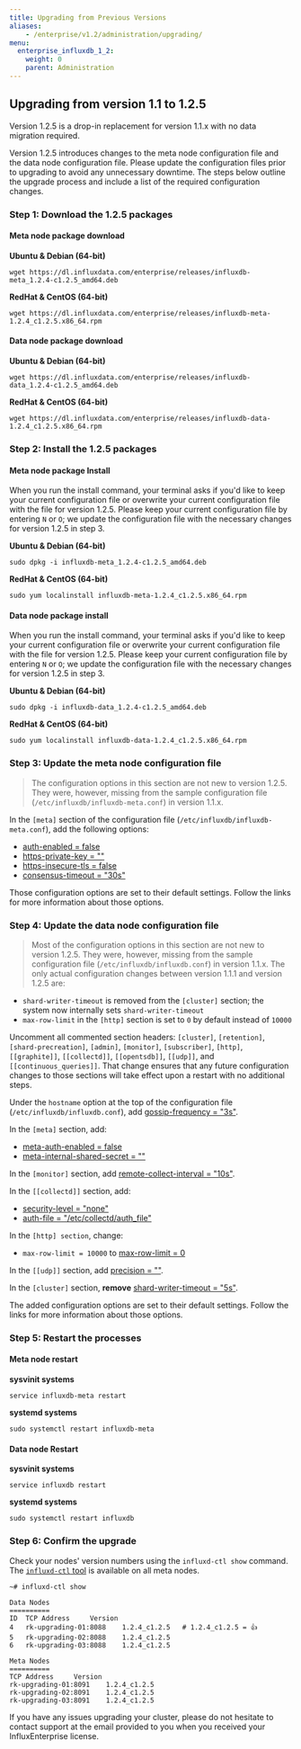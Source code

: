 ```yaml
---
title: Upgrading from Previous Versions
aliases:
    - /enterprise/v1.2/administration/upgrading/
menu:
  enterprise_influxdb_1_2:
    weight: 0
    parent: Administration
---
```


## Upgrading from version 1.1 to 1.2.5

Version 1.2.5 is a drop-in replacement for version 1.1.x with no data migration required.

Version 1.2.5 introduces changes to the meta node configuration file and the data node configuration file.
Please update the configuration files prior to upgrading to avoid any unnecessary downtime.
The steps below outline the upgrade process and include a list of the required configuration changes.

### Step 1: Download the 1.2.5 packages

#### Meta node package download
**Ubuntu & Debian (64-bit)**
```
wget https://dl.influxdata.com/enterprise/releases/influxdb-meta_1.2.4-c1.2.5_amd64.deb
```

**RedHat & CentOS (64-bit)**
```
wget https://dl.influxdata.com/enterprise/releases/influxdb-meta-1.2.4_c1.2.5.x86_64.rpm
```

#### Data node package download
**Ubuntu & Debian (64-bit)**
```
wget https://dl.influxdata.com/enterprise/releases/influxdb-data_1.2.4-c1.2.5_amd64.deb
```

**RedHat & CentOS (64-bit)**
```
wget https://dl.influxdata.com/enterprise/releases/influxdb-data-1.2.4_c1.2.5.x86_64.rpm
```

### Step 2: Install the 1.2.5 packages

#### Meta node package Install

When you run the install command, your terminal asks if you'd like to keep your current configuration file or overwrite your current configuration file with the file for version 1.2.5.
Please keep your current configuration file by entering `N` or `O`;
we update the configuration file with the necessary changes for version 1.2.5 in step 3.

**Ubuntu & Debian (64-bit)**
```
sudo dpkg -i influxdb-meta_1.2.4-c1.2.5_amd64.deb
```

**RedHat & CentOS (64-bit)**
```
sudo yum localinstall influxdb-meta-1.2.4_c1.2.5.x86_64.rpm
```

#### Data node package install

When you run the install command, your terminal asks if you'd like to keep your current configuration file or overwrite your current configuration file with the file for version 1.2.5.
Please keep your current configuration file by entering `N` or `O`;
we update the configuration file with the necessary changes for version 1.2.5 in step 3.

**Ubuntu & Debian (64-bit)**
```
sudo dpkg -i influxdb-data_1.2.4-c1.2.5_amd64.deb
```

**RedHat & CentOS (64-bit)**
```
sudo yum localinstall influxdb-data-1.2.4_c1.2.5.x86_64.rpm
```

### Step 3: Update the meta node configuration file

> The configuration options in this section are not new to version 1.2.5.
They were, however, missing from the sample configuration file (`/etc/influxdb/influxdb-meta.conf`) in version 1.1.x.

In the `[meta]` section of the configuration file (`/etc/influxdb/influxdb-meta.conf`), add the following options:

* [auth-enabled = false](/enterprise_influxdb/v1.2/administration/configuration/#auth-enabled-false)
* [https-private-key = ""](/enterprise_influxdb/v1.2/administration/configuration/#https-private-key)
* [https-insecure-tls = false](/enterprise_influxdb/v1.2/administration/configuration/#https-insecure-tls-false)
* [consensus-timeout = "30s"](/enterprise_influxdb/v1.2/administration/configuration/#consensus-timeout-30s)

Those configuration options are set to their default settings.
Follow the links for more information about those options.

### Step 4: Update the data node configuration file

> Most of the configuration options in this section are not new to version 1.2.5.
They were, however, missing from the sample configuration file (`/etc/influxdb/influxdb.conf`) in version 1.1.x.
The only actual configuration changes between version 1.1.1 and version 1.2.5 are:
>
* `shard-writer-timeout` is removed from the `[cluster]` section; the system now internally sets `shard-writer-timeout`
* `max-row-limit` in the `[http]` section is set to `0` by default instead of `10000`

Uncomment all commented section headers: `[cluster]`, `[retention]`, `[shard-precreation]`, `[admin]`, `[monitor]`, `[subscriber]`, `[http]`, `[[graphite]]`, `[[collectd]]`, `[[opentsdb]]`, `[[udp]]`, and `[[continuous_queries]]`.
That change ensures that any future configuration changes to those sections will take effect upon a restart with no additional steps.

Under the `hostname` option at the top of the configuration file (`/etc/influxdb/influxdb.conf`), add [gossip-frequency = "3s"](/enterprise_influxdb/v1.2/administration/configuration/#gossip-frequency-3s).

In the `[meta]` section, add:

* [meta-auth-enabled = false](/enterprise_influxdb/v1.2/administration/configuration/#meta-auth-enabled-false)
* [meta-internal-shared-secret = ""](/enterprise_influxdb/v1.2/administration/configuration/#meta-internal-shared-secret)

In the `[monitor]` section, add [remote-collect-interval = "10s"](/enterprise_influxdb/v1.2/administration/configuration/#remote-collect-interval-10s).

In the `[[collectd]]` section, add:

* [security-level = "none"](/influxdb/v1.2/administration/config/#security-level-none)
* [auth-file = "/etc/collectd/auth_file"](/influxdb/v1.2/administration/config/#auth-file-etc-collectd-auth-file)

In the `[http] section`, change:

* `max-row-limit = 10000` to [max-row-limit = 0](/enterprise_influxdb/v1.2/administration/configuration/#max-row-limit-0)

In the `[[udp]]` section, add [precision = ""](/influxdb/v1.2/administration/config/#precision).

In the `[cluster]` section, **remove** [shard-writer-timeout = "5s"](/enterprise_influxdb/v1.2/administration/configuration/#shard-writer-timeout-5s).

The added configuration options are set to their default settings.
Follow the links for more information about those options.

### Step 5: Restart the processes

#### Meta node restart
**sysvinit systems**
```
service influxdb-meta restart
```
**systemd systems**
```
sudo systemctl restart influxdb-meta
```

#### Data node Restart
**sysvinit systems**
```
service influxdb restart
```
**systemd systems**
```
sudo systemctl restart influxdb
```

### Step 6: Confirm the upgrade

Check your nodes' version numbers using the `influxd-ctl show` command.
The [`influxd-ctl` tool](/enterprise_influxdb/v1.2/features/cluster-commands/) is available on all meta nodes.

```
~# influxd-ctl show

Data Nodes
==========
ID	TCP Address		Version
4	rk-upgrading-01:8088	1.2.4_c1.2.5   # 1.2.4_c1.2.5 = 👍
5	rk-upgrading-02:8088	1.2.4_c1.2.5
6	rk-upgrading-03:8088	1.2.4_c1.2.5

Meta Nodes
==========
TCP Address		Version
rk-upgrading-01:8091	1.2.4_c1.2.5
rk-upgrading-02:8091	1.2.4_c1.2.5
rk-upgrading-03:8091	1.2.4_c1.2.5
```

If you have any issues upgrading your cluster, please do not hesitate to contact support at the email provided to you when you received your InfluxEnterprise license.
